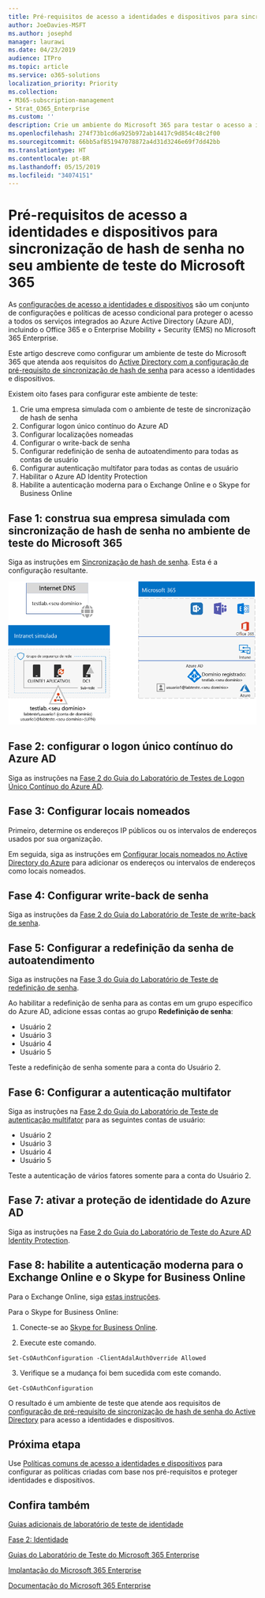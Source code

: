 ```yaml
---
title: Pré-requisitos de acesso a identidades e dispositivos para sincronização de hash de senha no seu ambiente de teste do Microsoft 365
author: JoeDavies-MSFT
ms.author: josephd
manager: laurawi
ms.date: 04/23/2019
audience: ITPro
ms.topic: article
ms.service: o365-solutions
localization_priority: Priority
ms.collection:
- M365-subscription-management
- Strat_O365_Enterprise
ms.custom: ''
description: Crie um ambiente do Microsoft 365 para testar o acesso a identidades e dispositivos com os pré-requisitos para a autenticação de sincronização de hash de senha.
ms.openlocfilehash: 274f73b1cd6a925b972ab14417c9d854c48c2f00
ms.sourcegitcommit: 66bb5af851947078872a4d31d3246e69f7dd42bb
ms.translationtype: HT
ms.contentlocale: pt-BR
ms.lasthandoff: 05/15/2019
ms.locfileid: "34074151"
---
```

# <a name="identity-and-device-access-prerequisites-for-password-hash-synchronization-in-your-microsoft-365-test-environment"></a>Pré-requisitos de acesso a identidades e dispositivos para sincronização de hash de senha no seu ambiente de teste do Microsoft 365

As [configurações de acesso a identidades e dispositivos](microsoft-365-policies-configurations.md) são um conjunto de configurações e políticas de acesso condicional para proteger o acesso a todos os serviços integrados ao Azure Active Directory (Azure AD), incluindo o Office 365 e o Enterprise Mobility + Security (EMS) no Microsoft 365 Enterprise.

Este artigo descreve como configurar um ambiente de teste do Microsoft 365 que atenda aos requisitos do [Active Directory com a configuração de pré-requisito de sincronização de hash de senha](identity-access-prerequisites.md#prerequisites) para acesso a identidades e dispositivos.

Existem oito fases para configurar este ambiente de teste:

1.  Crie uma empresa simulada com o ambiente de teste de sincronização de hash de senha
2.  Configurar logon único contínuo do Azure AD
3.  Configurar localizações nomeadas
4.  Configurar o write-back de senha
5.  Configurar redefinição de senha de autoatendimento para todas as contas de usuário
6.  Configurar autenticação multifator para todas as contas de usuário
7.  Habilitar o Azure AD Identity Protection
8.  Habilite a autenticação moderna para o Exchange Online e o Skype for Business Online

## <a name="phase-1-build-out-your-simulated-enterprise-with-password-hash-sync-microsoft-365-test-environment"></a>Fase 1: construa sua empresa simulada com sincronização de hash de senha no ambiente de teste do Microsoft 365

Siga as instruções em [Sincronização de hash de senha](password-hash-sync-m365-ent-test-environment.md).
Esta é a configuração resultante.

![Empresa simulada com ambiente de teste de sincronização de hash de senha](media/password-hash-sync-m365-ent-test-environment/Phase3.png)
 
## <a name="phase-2-configure-azure-ad-seamless-single-sign-on"></a>Fase 2: configurar o logon único contínuo do Azure AD

Siga as instruções na [Fase 2 do Guia do Laboratório de Testes de Logon Único Contínuo do Azure AD](single-sign-on-m365-ent-test-environment.md#phase-2-configure-azure-ad-connect-on-app1-for-azure-ad-seamless-sso).

## <a name="phase-3-configure-named-locations"></a>Fase 3: Configurar locais nomeados

Primeiro, determine os endereços IP públicos ou os intervalos de endereços usados por sua organização.

Em seguida, siga as instruções em [Configurar locais nomeados no Active Directory do Azure](https://docs.microsoft.com/azure/active-directory/reports-monitoring/quickstart-configure-named-locations) para adicionar os endereços ou intervalos de endereços como locais nomeados. 

## <a name="phase-4-configure-password-writeback"></a>Fase 4: Configurar write-back de senha

Siga as instruções da [Fase 2 do Guia do Laboratório de Teste de write-back de senha](password-writeback-m365-ent-test-environment.md#phase-2-enable-password-writeback-for-the-testlab-ad-ds-domain).

## <a name="phase-5-configure-self-service-password-reset"></a>Fase 5: Configurar a redefinição da senha de autoatendimento

Siga as instruções na [Fase 3 do Guia do Laboratório de Teste de redefinição de senha](password-reset-m365-ent-test-environment.md#phase-3-configure-and-test-password-reset). 

Ao habilitar a redefinição de senha para as contas em um grupo específico do Azure AD, adicione essas contas ao grupo **Redefinição de senha**:

- Usuário 2
- Usuário 3
- Usuário 4
- Usuário 5

Teste a redefinição de senha somente para a conta do Usuário 2.

## <a name="phase-6-configure-multi-factor-authentication"></a>Fase 6: Configurar a autenticação multifator

Siga as instruções na [Fase 2 do Guia do Laboratório de Teste de autenticação multifator](multi-factor-authentication-microsoft-365-test-environment.md#phase-2-enable-and-test-multi-factor-authentication-for-the-user-2-account) para as seguintes contas de usuário:

- Usuário 2
- Usuário 3
- Usuário 4
- Usuário 5

Teste a autenticação de vários fatores somente para a conta do Usuário 2.

## <a name="phase-7-enable-azure-ad-identity-protection"></a>Fase 7: ativar a proteção de identidade do Azure AD

Siga as instruções na [Fase 2 do Guia do Laboratório de Teste do Azure AD Identity Protection](azure-ad-identity-protection-microsoft-365-test-environment.md#phase-2-enable-and-use-azure-ad-identity-protection). 

## <a name="phase-8-enable-modern-authentication-for-exchange-online-and-skype-for-business-online"></a>Fase 8: habilite a autenticação moderna para o Exchange Online e o Skype for Business Online

Para o Exchange Online, siga [estas instruções](https://docs.microsoft.com/Exchange/clients-and-mobile-in-exchange-online/enable-or-disable-modern-authentication-in-exchange-online#enable-or-disable-modern-authentication-in-exchange-online-for-client-connections-in-outlook-2013-or-later). 

Para o Skype for Business Online:

1. Conecte-se ao [Skype for Business Online](https://docs.microsoft.com/SkypeForBusiness/set-up-your-computer-for-windows-powershell/set-up-your-computer-for-windows-powershell).

2. Execute este comando.

  ```
  Set-CsOAuthConfiguration -ClientAdalAuthOverride Allowed
  ```

3. Verifique se a mudança foi bem sucedida com este comando.

  ```
  Get-CsOAuthConfiguration
  ```

O resultado é um ambiente de teste que atende aos requisitos de [configuração de pré-requisito de sincronização de hash de senha do Active Directory](identity-access-prerequisites.md#prerequisites) para acesso a identidades e dispositivos. 

## <a name="next-step"></a>Próxima etapa

Use [Políticas comuns de acesso a identidades e dispositivos](identity-access-policies.md) para configurar as políticas criadas com base nos pré-requisitos e proteger identidades e dispositivos.

## <a name="see-also"></a>Confira também

[Guias adicionais de laboratório de teste de identidade](m365-enterprise-test-lab-guides.md#identity)

[Fase 2: Identidade](identity-infrastructure.md)

[Guias do Laboratório de Teste do Microsoft 365 Enterprise](m365-enterprise-test-lab-guides.md)

[Implantação do Microsoft 365 Enterprise](deploy-microsoft-365-enterprise.md)

[Documentação do Microsoft 365 Enterprise](https://docs.microsoft.com/microsoft-365-enterprise/)
